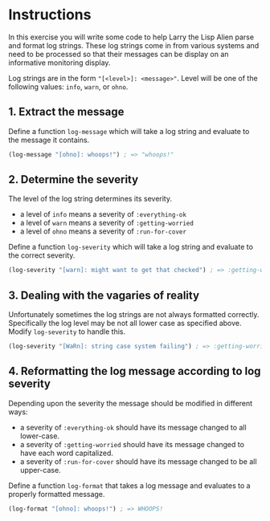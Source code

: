 # Instructions

In this exercise you will write some code to help Larry the Lisp Alien parse and format log strings. These log strings come in from various systems and need to be processed so that their messages can be display on an informative monitoring display.

Log strings are in the form `"[<level>]: <message>"`. Level will be one of the following values: `info`, `warn`, or `ohno`.

## 1. Extract the message

Define a function `log-message` which will take a log string and evaluate to the message it contains.

```lisp
(log-message "[ohno]: whoops!") ; => "whoops!"
```

## 2. Determine the severity

The level of the log string determines its severity. 

- a level of `info` means a severity of `:everything-ok`
- a level of `warn` means a severity of `:getting-worried`
- a level of `ohno` means a severity of `:run-for-cover`

Define a function `log-severity` which will take a log string and evaluate to the correct severity.

```lisp
(log-severity "[warn]: might want to get that checked") ; => :getting-worried
```

## 3. Dealing with the vagaries of reality

Unfortunately sometimes the log strings are not always formatted correctly. Specifically the log level may be not all lower case as specified above. Modify `log-severity` to handle this.

```lisp
(log-severity "[WaRn]: string case system failing") ; => :getting-worried
```

## 4. Reformatting the log message according to log severity

Depending upon the severity the message should be modified in different ways:

- a severity of `:everything-ok` should have its message changed to all lower-case.
- a severity of `:getting-worried` should have its message changed to have each word capitalized.
- a severity of `:run-for-cover` should have its message changed to be all upper-case.

Define a function `log-format` that takes a log message and evaluates to a properly formatted message.

```lisp
(log-format "[ohno]: whoops!") ; => WHOOPS!
```

